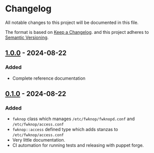 # Changelog

All notable changes to this project will be documented in this file.

The format is based on [Keep a Changelog][1]. and this project adheres
to [Semantic Versioning][2].

[1]: https://keepachangelog.com/en/1.1.0/
[2]: https://semver.org/spec/v2.0.0.html

## [1.0.0](https://github.com/mlibrary/puppet-fwknop/tree/v1.0.0) - 2024-08-22

### Added

- Complete reference documentation

## [0.1.0](https://github.com/mlibrary/puppet-fwknop/tree/v0.1.0) - 2024-08-22

### Added

- `fwknop` class which manages `/etc/fwknop/fwknopd.conf` and
  `/etc/fwknop/access.conf`
- `fwknop::access` defined type which adds stanzas to
  `/etc/fwknop/access.conf`
- Very little documentation.
- CI automation for running tests and releasing with puppet forge.
